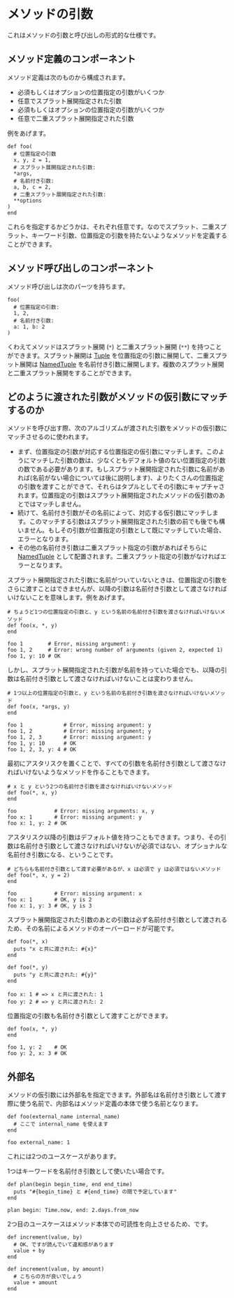 # メソッドの引数

これはメソッドの引数と呼び出しの形式的な仕様です。

## メソッド定義のコンポーネント

メソッド定義は次のものから構成されます。

* 必須もしくはオプションの位置指定の引数がいくつか
* 任意でスプラット展開指定された引数
* 必須もしくはオプションの位置指定の引数がいくつか
* 任意で二重スプラット展開指定された引数

例をあげます。

```crystal
def foo(
  # 位置指定の引数
  x, y, z = 1,
  # スプラット展開指定された引数:
  *args,
  # 名前付き引数:
  a, b, c = 2,
  # 二重スプラット展開指定された引数:
  **options
)
end
```

これらを指定するかどうかは、それぞれ任意です。なのでスプラット、二重スプラット、キーワード引数、位置指定の引数を持たないようなメソッドを定義することができます。

## メソッド呼び出しのコンポーネント

メソッド呼び出しは次のパーツを持ちます。

```crystal
foo(
  # 位置指定の引数:
  1, 2,
  # 名前付き引数:
  a: 1, b: 2
)
```

くわえてメソッドはスプラット展開 (`*`) と二重スプラット展開 (`**`) を持つことができます。スプラット展開は [Tuple](literals/tuple.md) を位置指定の引数に展開して、二重スプラット展開は [NamedTuple](literals/named_tuple.md) を名前付き引数に展開します。複数のスプラット展開と二重スプラット展開をすることができます。

## どのように渡された引数がメソッドの仮引数にマッチするのか

メソッドを呼び出す際、次のアルゴリズムが渡された引数をメソッドの仮引数にマッチさせるのに使われます。

* まず、位置指定の引数が対応する位置指定の仮引数にマッチします。このようにマッチした引数の数は、少なくともデフォルト値のない位置指定の引数の数である必要があります。もしスプラット展開指定された引数に名前があれば(名前がない場合については後に説明します)、よりたくさんの位置指定の引数を渡すことができて、それらはタプルとしてその引数にキャプチャされます。位置指定の引数はスプラット展開指定されたメソッドの仮引数のあとではマッチしません。
* 続けて、名前付き引数がその名前によって、対応する仮引数にマッチします。このマッチする引数はスプラット展開指定された引数の前でも後でも構いません。もしその引数が位置指定の引数として既にマッチしていた場合、エラーとなります。
* その他の名前付き引数は二重スプラット指定の引数があればそちらに [NamedTuple](literals/named_tuple.md) として配置されます。二重スプラット指定の引数がなければエラーとなります。

スプラット展開指定された引数に名前がついていないときは、位置指定の引数をさらに渡すことはできませんが、以降の引数は名前付き引数として渡さなければいけないことを意味します。例をあげます。

```crystal
# ちょうど1つの位置指定の引数と、y という名前の名前付き引数を渡さなければいけないメソッド
def foo(x, *, y)
end

foo 1        # Error, missing argument: y
foo 1, 2     # Error: wrong number of arguments (given 2, expected 1)
foo 1, y: 10 # OK
```

しかし、スプラット展開指定された引数が名前を持っていた場合でも、以降の引数は名前付き引数として渡さなければいけないことは変わりません。

```crystal
# 1つ以上の位置指定の引数と、y という名前の名前付き引数を渡さなければいけないメソッド
def foo(x, *args, y)
end

foo 1             # Error, missing argument: y
foo 1, 2          # Error: missing argument; y
foo 1, 2, 3       # Error: missing argument: y
foo 1, y: 10      # OK
foo 1, 2, 3, y: 4 # OK
```

最初にアスタリスクを置くことで、すべての引数を名前付き引数として渡さなければいけないようなメソッドを作ることもできます。

```crystal
# x と y という2つの名前付き引数を渡さなければいけないメソッド
def foo(*, x, y)
end

foo            # Error: missing arguments: x, y
foo x: 1       # Error: missing argument: y
foo x: 1, y: 2 # OK
```

アスタリスク以降の引数はデフォルト値を持つこともできます。つまり、その引数は名前付き引数として渡さなければいけないが必須ではない、オプショナルな名前付き引数になる、ということです。

```crystal
# どちらも名前付き引数として渡す必要があるが、x は必須で y は必須ではないメソッド
def foo(*, x, y = 2)
end

foo            # Error: missing argument: x
foo x: 1       # OK, y is 2
foo x: 1, y: 3 # OK, y is 3
```

スプラット展開指定された引数のあとの引数は必ず名前付き引数として渡されるため、その名前によるメソッドのオーバーロードが可能です。

```crystal
def foo(*, x)
  puts "x と共に渡された: #{x}"
end

def foo(*, y)
  puts "y と共に渡された: #{y}"
end

foo x: 1 # => x と共に渡された: 1
foo y: 2 # => y と共に渡された: 2
```

位置指定の引数も名前付き引数として渡すことができます。

```crystal
def foo(x, *, y)
end

foo 1, y: 2    # OK
foo y: 2, x: 3 # OK
```

## 外部名

メソッドの仮引数には外部名を指定できます。外部名は名前付き引数として渡す際に使う名前で、内部名はメソッド定義の本体で使う名前となります。

```crystal
def foo(external_name internal_name)
  # ここで internal_name を使えます
end

foo external_name: 1
```

これには2つのユースケースがあります。

1つはキーワードを名前付き引数として使いたい場合です。

```crystal
def plan(begin begin_time, end end_time)
  puts "#{begin_time} と #{end_time} の間で予定しています"
end

plan begin: Time.now, end: 2.days.from_now
```

2つ目のユースケースはメソッド本体での可読性を向上させるため、です。

```crystal
def increment(value, by)
  # OK、ですが読んでいて違和感があります
  value + by
end

def increment(value, by amount)
  # こちらの方が良いでしょう
  value + amount
end
```
